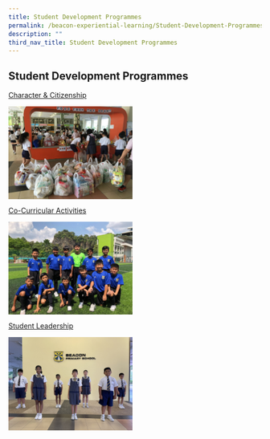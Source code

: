 ```yaml
---
title: Student Development Programmes
permalink: /beacon-experiential-learning/Student-Development-Programmes/sdp/
description: ""
third_nav_title: Student Development Programmes
---
```

## Student Development Programmes

[Character & Citizenship](/character-n-citizenship/cc/)

<img src="/images/FFTH 3.jpg" style="width:49%" align=left>
<br clear="left">

[Co-Curricular Activities](/cca/cca/)

<img src="/images/Football 02.jpeg" style="width:49%" align=left>
<br clear="left">

[Student Leadership](/beacon-experiential-learning/Student-Development-Programmes/sl/)

<img src="/images/2022 P5 Prefect EXCO A.jpg" style="width:49%" align=left>
